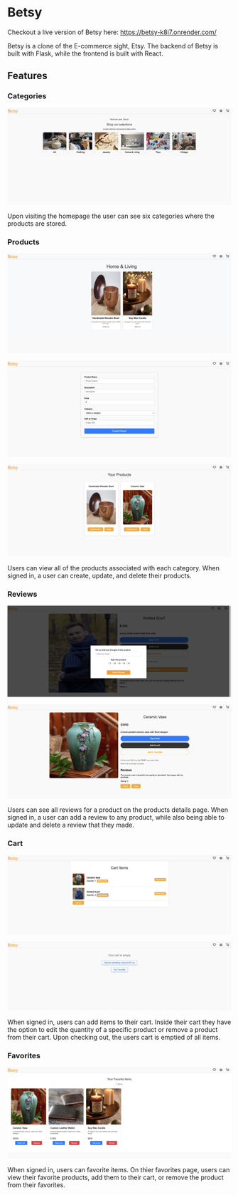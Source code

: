 # Betsy

Checkout a live version of Betsy here: https://betsy-k8i7.onrender.com/

Betsy is a clone of the E-commerce sight, Etsy. The backend of Betsy is built with Flask, while the frontend is built with React.

## Features

### Categories
![Homepage](./screenshots/homepage.png)

Upon visiting the homepage the user can see six categories where the products are stored.

### Products
![Products](./screenshots/products.png)

![CreateProduct](./screenshots/createProduct.png)

![Update/DeleteProduct](./screenshots/userProducts.png)

Users can view all of the products associated with each category. When signed in, a user can create, update, and delete their products.

### Reviews
![CreateReview](./screenshots/addReview.png)

![Update/DeleteReview](./screenshots//reviews.png)

Users can see all reviews for a product on the products details page. When signed in, a user can add a review to any product, while also being able to update and delete a review that they made.

### Cart
![CartItems](./screenshots/cartItems.png)

![Checkout](./screenshots/checkout.png)

When signed in, users can add items to their cart. Inside their cart they have the option to edit the quantity of a specific product or remove a product from their cart. Upon checking out, the users cart is emptied of all items.

### Favorites
![Favorites](./screenshots/favorites.png)

When signed in, users can favorite items. On thier favorites page, users can view their favorite products, add them to their cart, or remove the product from their favorites.

